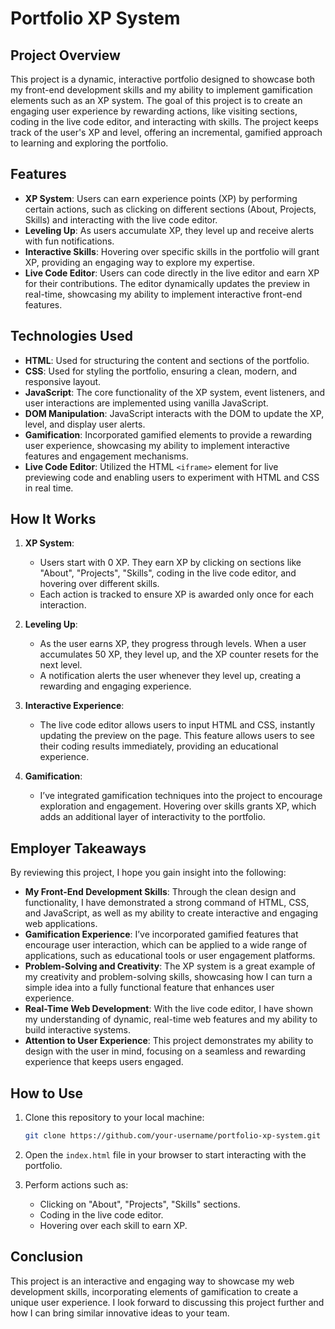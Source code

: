 # Portfolio XP System

## Project Overview

This project is a dynamic, interactive portfolio designed to showcase both my front-end development skills and my ability to implement gamification elements such as an XP system. The goal of this project is to create an engaging user experience by rewarding actions, like visiting sections, coding in the live code editor, and interacting with skills. The project keeps track of the user's XP and level, offering an incremental, gamified approach to learning and exploring the portfolio.

## Features

- **XP System**: Users can earn experience points (XP) by performing certain actions, such as clicking on different sections (About, Projects, Skills) and interacting with the live code editor.
- **Leveling Up**: As users accumulate XP, they level up and receive alerts with fun notifications.
- **Interactive Skills**: Hovering over specific skills in the portfolio will grant XP, providing an engaging way to explore my expertise.
- **Live Code Editor**: Users can code directly in the live editor and earn XP for their contributions. The editor dynamically updates the preview in real-time, showcasing my ability to implement interactive front-end features.

## Technologies Used

- **HTML**: Used for structuring the content and sections of the portfolio.
- **CSS**: Used for styling the portfolio, ensuring a clean, modern, and responsive layout.
- **JavaScript**: The core functionality of the XP system, event listeners, and user interactions are implemented using vanilla JavaScript.
- **DOM Manipulation**: JavaScript interacts with the DOM to update the XP, level, and display user alerts.
- **Gamification**: Incorporated gamified elements to provide a rewarding user experience, showcasing my ability to implement interactive features and engagement mechanisms.
- **Live Code Editor**: Utilized the HTML `<iframe>` element for live previewing code and enabling users to experiment with HTML and CSS in real time.

## How It Works

1. **XP System**: 
   - Users start with 0 XP. They earn XP by clicking on sections like "About", "Projects", "Skills", coding in the live code editor, and hovering over different skills.
   - Each action is tracked to ensure XP is awarded only once for each interaction.

2. **Leveling Up**:
   - As the user earns XP, they progress through levels. When a user accumulates 50 XP, they level up, and the XP counter resets for the next level.
   - A notification alerts the user whenever they level up, creating a rewarding and engaging experience.

3. **Interactive Experience**:
   - The live code editor allows users to input HTML and CSS, instantly updating the preview on the page. This feature allows users to see their coding results immediately, providing an educational experience.

4. **Gamification**:
   - I’ve integrated gamification techniques into the project to encourage exploration and engagement. Hovering over skills grants XP, which adds an additional layer of interactivity to the portfolio.

## Employer Takeaways

By reviewing this project, I hope you gain insight into the following:

- **My Front-End Development Skills**: Through the clean design and functionality, I have demonstrated a strong command of HTML, CSS, and JavaScript, as well as my ability to create interactive and engaging web applications.
- **Gamification Experience**: I’ve incorporated gamified features that encourage user interaction, which can be applied to a wide range of applications, such as educational tools or user engagement platforms.
- **Problem-Solving and Creativity**: The XP system is a great example of my creativity and problem-solving skills, showcasing how I can turn a simple idea into a fully functional feature that enhances user experience.
- **Real-Time Web Development**: With the live code editor, I have shown my understanding of dynamic, real-time web features and my ability to build interactive systems.
- **Attention to User Experience**: This project demonstrates my ability to design with the user in mind, focusing on a seamless and rewarding experience that keeps users engaged.

## How to Use

1. Clone this repository to your local machine:
    ```bash
    git clone https://github.com/your-username/portfolio-xp-system.git
    ```

2. Open the `index.html` file in your browser to start interacting with the portfolio.

3. Perform actions such as:
    - Clicking on "About", "Projects", "Skills" sections.
    - Coding in the live code editor.
    - Hovering over each skill to earn XP.

## Conclusion

This project is an interactive and engaging way to showcase my web development skills, incorporating elements of gamification to create a unique user experience. I look forward to discussing this project further and how I can bring similar innovative ideas to your team.
